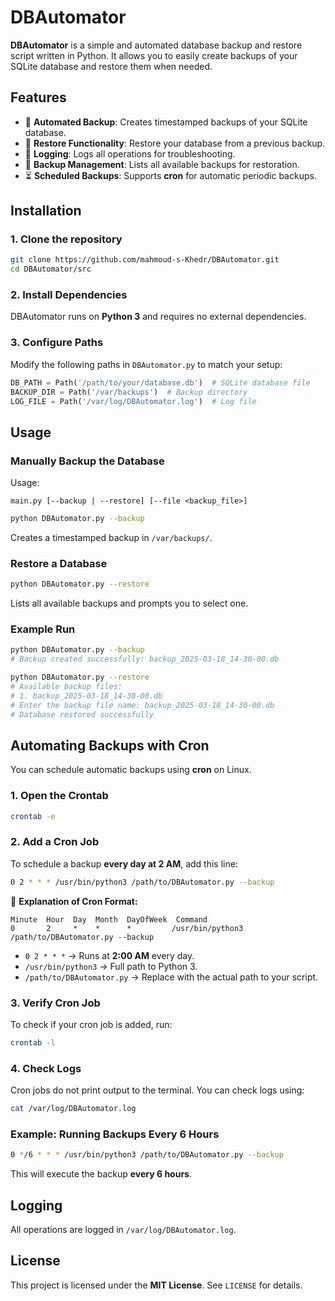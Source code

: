 # DBAutomator

**DBAutomator** is a simple and automated database backup and restore script written in Python. It allows you to easily create backups of your SQLite database and restore them when needed.

## Features
- 📌 **Automated Backup**: Creates timestamped backups of your SQLite database.
- 🔄 **Restore Functionality**: Restore your database from a previous backup.
- 📝 **Logging**: Logs all operations for troubleshooting.
- 📂 **Backup Management**: Lists all available backups for restoration.
- ⏳ **Scheduled Backups**: Supports **cron** for automatic periodic backups.

## Installation

### 1. Clone the repository
```sh
git clone https://github.com/mahmoud-s-Khedr/DBAutomator.git
cd DBAutomator/src
```

### 2. Install Dependencies
DBAutomator runs on **Python 3** and requires no external dependencies.

### 3. Configure Paths
Modify the following paths in `DBAutomator.py` to match your setup:
```python
DB_PATH = Path('/path/to/your/database.db')  # SQLite database file
BACKUP_DIR = Path('/var/backups')  # Backup directory
LOG_FILE = Path('/var/log/DBAutomator.log')  # Log file
```

## Usage

### **Manually Backup the Database**
Usage:
```
main.py [--backup | --restore] [--file <backup_file>]
```

```sh
python DBAutomator.py --backup
```
Creates a timestamped backup in `/var/backups/`.

### **Restore a Database**
```sh
python DBAutomator.py --restore
```
Lists all available backups and prompts you to select one.

### **Example Run**
```sh
python DBAutomator.py --backup
# Backup created successfully: backup_2025-03-18_14-30-00.db
```

```sh
python DBAutomator.py --restore
# Available backup files:
# 1. backup_2025-03-18_14-30-00.db
# Enter the backup file name: backup_2025-03-18_14-30-00.db
# Database restored successfully
```

## Automating Backups with Cron

You can schedule automatic backups using **cron** on Linux.

### **1. Open the Crontab**
```sh
crontab -e
```

### **2. Add a Cron Job**
To schedule a backup **every day at 2 AM**, add this line:
```sh
0 2 * * * /usr/bin/python3 /path/to/DBAutomator.py --backup
```
🔹 **Explanation of Cron Format:**  
```
Minute  Hour  Day  Month  DayOfWeek  Command
0       2     *    *      *         /usr/bin/python3 /path/to/DBAutomator.py --backup
```
- `0 2 * * *` → Runs at **2:00 AM** every day.
- `/usr/bin/python3` → Full path to Python 3.
- `/path/to/DBAutomator.py` → Replace with the actual path to your script.

### **3. Verify Cron Job**
To check if your cron job is added, run:
```sh
crontab -l
```

### **4. Check Logs**
Cron jobs do not print output to the terminal. You can check logs using:
```sh
cat /var/log/DBAutomator.log
```

### **Example: Running Backups Every 6 Hours**
```sh
0 */6 * * * /usr/bin/python3 /path/to/DBAutomator.py --backup
```
This will execute the backup **every 6 hours**.

## Logging
All operations are logged in `/var/log/DBAutomator.log`.

## License
This project is licensed under the **MIT License**. See `LICENSE` for details.
